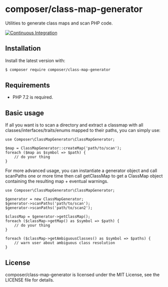composer/class-map-generator
============================

Utilities to generate class maps and scan PHP code.

[![Continuous Integration](https://github.com/composer/class-map-generator/workflows/Continuous%20Integration/badge.svg?branch=main)](https://github.com/composer/class-map-generator/actions)


Installation
------------

Install the latest version with:

```bash
$ composer require composer/class-map-generator
```


Requirements
------------

* PHP 7.2 is required.


Basic usage
-----------

If all you want is to scan a directory and extract a classmap with all
classes/interfaces/traits/enums mapped to their paths, you can simply use:


```
use Composer\ClassMapGenerator\ClassMapGenerator;

$map = ClassMapGenerator::createMap('path/to/scan');
foreach ($map as $symbol => $path) {
    // do your thing
}
```

For more advanced usage, you can instantiate a generator object and call scanPaths one or more time
then call getClassMap to get a ClassMap object containing the resulting map + eventual warnings.

```
use Composer\ClassMapGenerator\ClassMapGenerator;

$generator = new ClassMapGenerator;
$generator->scanPaths('path/to/scan');
$generator->scanPaths('path/to/scan2');

$classMap = $generator->getClassMap();
foreach ($classMap->getMap() as $symbol => $path) {
    // do your thing
}

foreach ($classMap->getAmbiguousClasses() as $symbol => $paths) {
    // warn user about ambiguous class resolution
}
```


License
-------

composer/class-map-generator is licensed under the MIT License, see the LICENSE file for details.

